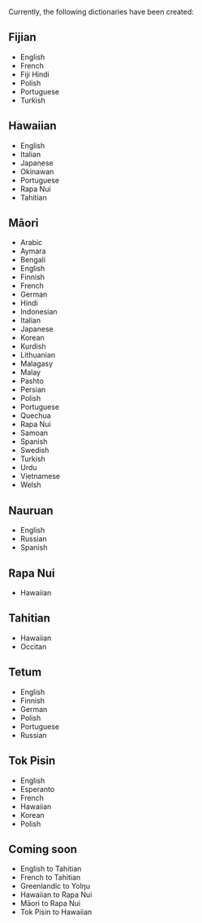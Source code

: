 Currently, the following dictionaries have been created:

## Fijian ##
* English
* French
* Fiji Hindi
* Polish
* Portuguese
* Turkish

## Hawaiian ##
* English
* Italian
* Japanese
* Okinawan
* Portuguese
* Rapa Nui
* Tahitian

## Māori ##
* Arabic
* Aymara
* Bengali
* English
* Finnish
* French
* German
* Hindi
* Indonesian
* Italian
* Japanese
* Korean
* Kurdish
* Lithuanian
* Malagasy
* Malay
* Pashto
* Persian
* Polish
* Portuguese
* Quechua
* Rapa Nui
* Samoan
* Spanish
* Swedish
* Turkish
* Urdu
* Vietnamese
* Welsh

## Nauruan ##
* English
* Russian
* Spanish

## Rapa Nui ##
* Hawaiian

## Tahitian ##
* Hawaiian
* Occitan

## Tetum ##
* English
* Finnish
* German
* Polish
* Portuguese
* Russian

## Tok Pisin ##
* English
* Esperanto
* French
* Hawaiian
* Korean
* Polish

## Coming soon ##
* English to Tahitian
* French to Tahitian
* Greenlandic to Yolŋu
* Hawaiian to Rapa Nui
* Māori to Rapa Nui
* Tok Pisin to Hawaiian
